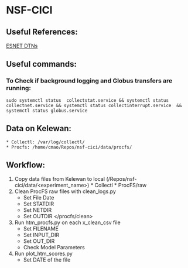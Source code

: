 # NSF-CICI

## Useful References: 
[ESNET DTNs](https://fasterdata.es.net/performance-testing/DTNs/)

## Useful commands: 
### To Check if background logging and Globus transfers are running: 
```
sudo systemctl status  collectstat.service && systemctl status collectnet.service && systemctl status collectinterrupt.service  && systemctl status globus.service 
```

## Data on Kelewan:  
	* Collectl: /var/log/collectl/
	* Procfs: /home/cmao/Repos/nsf-cici/data/procfs/
	
## Workflow: 
1. Copy data files from Kelewan to local (/Repos/nsf-cici/data/<experiment_name>)
		* Collectl 
		* ProcFS/raw
2. Clean ProcFS raw files with clean_logs.py
	* Set File Date 
	* Set STATDIR 
	* Set NETDIR
	* Set OUTDIR </procfs/clean>
3. Run htm_procfs.py on each x_clean_csv file 
	* Set FILENAME
	* Set INPUT_DIR
	* Set OUT_DIR 
	* Check Model Parameters
4. Run plot_htm_scores.py 
	* Set DATE of the file 
